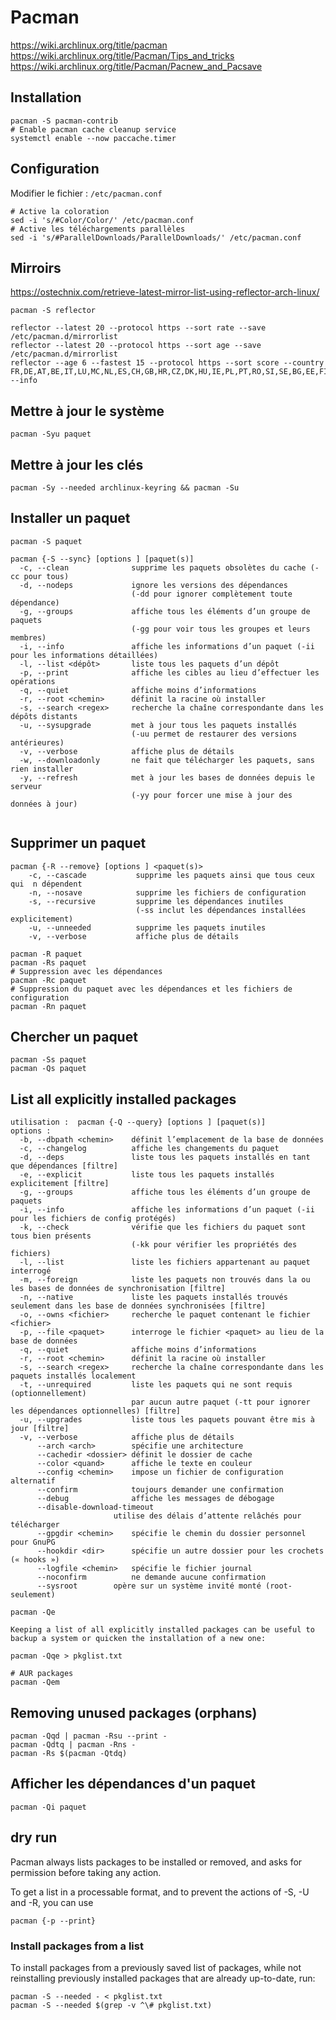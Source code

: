 # Pacman

https://wiki.archlinux.org/title/pacman
https://wiki.archlinux.org/title/Pacman/Tips_and_tricks
https://wiki.archlinux.org/title/Pacman/Pacnew_and_Pacsave

## Installation
```
pacman -S pacman-contrib
# Enable pacman cache cleanup service
systemctl enable --now paccache.timer
```

## Configuration
Modifier le fichier : `/etc/pacman.conf`
```
# Active la coloration
sed -i 's/#Color/Color/' /etc/pacman.conf
# Active les téléchargements parallèles
sed -i 's/#ParallelDownloads/ParallelDownloads/' /etc/pacman.conf
```

## Mirroirs
https://ostechnix.com/retrieve-latest-mirror-list-using-reflector-arch-linux/
```
pacman -S reflector

reflector --latest 20 --protocol https --sort rate --save /etc/pacman.d/mirrorlist
reflector --latest 20 --protocol https --sort age --save /etc/pacman.d/mirrorlist
reflector --age 6 --fastest 15 --protocol https --sort score --country FR,DE,AT,BE,IT,LU,MC,NL,ES,CH,GB,HR,CZ,DK,HU,IE,PL,PT,RO,SI,SE,BG,EE,FI,LV,LT,NO,SK --info
```


## Mettre à jour le système
```
pacman -Syu paquet
```

## Mettre à jour les clés
```
pacman -Sy --needed archlinux-keyring && pacman -Su
```

## Installer un paquet
```
pacman -S paquet

pacman {-S --sync} [options ] [paquet(s)]
  -c, --clean              supprime les paquets obsolètes du cache (-cc pour tous)
  -d, --nodeps             ignore les versions des dépendances
                           (-dd pour ignorer complètement toute dépendance)
  -g, --groups             affiche tous les éléments d’un groupe de paquets
                           (-gg pour voir tous les groupes et leurs membres)
  -i, --info               affiche les informations d’un paquet (-ii pour les informations détaillées)
  -l, --list <dépôt>       liste tous les paquets d’un dépôt
  -p, --print              affiche les cibles au lieu d’effectuer les opérations
  -q, --quiet              affiche moins d’informations
  -r, --root <chemin>      définit la racine où installer
  -s, --search <regex>     recherche la chaîne correspondante dans les dépôts distants
  -u, --sysupgrade         met à jour tous les paquets installés
                           (-uu permet de restaurer des versions antérieures)
  -v, --verbose            affiche plus de détails
  -w, --downloadonly       ne fait que télécharger les paquets, sans rien installer
  -y, --refresh            met à jour les bases de données depuis le serveur
                           (-yy pour forcer une mise à jour des données à jour)


```

## Supprimer un paquet
```
pacman {-R --remove} [options ] <paquet(s)>
	-c, --cascade			supprime les paquets ainsi que tous ceux qui  n dépendent
	-n, --nosave			supprime les fichiers de configuration
	-s, --recursive			supprime les dépendances inutiles
							(-ss inclut les dépendances installées explicitement)
	-u, --unneeded			supprime les paquets inutiles
	-v, --verbose			affiche plus de détails

pacman -R paquet
pacman -Rs paquet
# Suppression avec les dépendances
pacman -Rc paquet
# Suppression du paquet avec les dépendances et les fichiers de configuration
pacman -Rn paquet
```

## Chercher un paquet
```
pacman -Ss paquet
pacman -Qs paquet
```

## List all explicitly installed packages
```
utilisation :  pacman {-Q --query} [options ] [paquet(s)]
options :
  -b, --dbpath <chemin>    définit l’emplacement de la base de données
  -c, --changelog          affiche les changements du paquet
  -d, --deps               liste tous les paquets installés en tant que dépendances [filtre]
  -e, --explicit           liste tous les paquets installés explicitement [filtre]
  -g, --groups             affiche tous les éléments d’un groupe de paquets
  -i, --info               affiche les informations d’un paquet (-ii pour les fichiers de config protégés)
  -k, --check              vérifie que les fichiers du paquet sont tous bien présents
                           (-kk pour vérifier les propriétés des fichiers)
  -l, --list               liste les fichiers appartenant au paquet interrogé
  -m, --foreign            liste les paquets non trouvés dans la ou les bases de données de synchronisation [filtre]
  -n, --native             liste les paquets installés trouvés seulement dans les base de données synchronisées [filtre]
  -o, --owns <fichier>     recherche le paquet contenant le fichier <fichier>
  -p, --file <paquet>      interroge le fichier <paquet> au lieu de la base de données
  -q, --quiet              affiche moins d’informations
  -r, --root <chemin>      définit la racine où installer
  -s, --search <regex>     recherche la chaîne correspondante dans les paquets installés localement
  -t, --unrequired         liste les paquets qui ne sont requis (optionnellement)
                           par aucun autre paquet (-tt pour ignorer les dépendances optionnelles) [filtre]
  -u, --upgrades           liste tous les paquets pouvant être mis à jour [filtre]
  -v, --verbose            affiche plus de détails
      --arch <arch>        spécifie une architecture
      --cachedir <dossier> définit le dossier de cache
      --color <quand>      affiche le texte en couleur
      --config <chemin>    impose un fichier de configuration alternatif
      --confirm            toujours demander une confirmation
      --debug              affiche les messages de débogage
      --disable-download-timeout
                       utilise des délais d’attente relâchés pour télécharger
      --gpgdir <chemin>    spécifie le chemin du dossier personnel pour GnuPG
      --hookdir <dir>      spécifie un autre dossier pour les crochets (« hooks »)
      --logfile <chemin>   spécifie le fichier journal
      --noconfirm          ne demande aucune confirmation
      --sysroot        opère sur un système invité monté (root-seulement)
```

```
pacman -Qe

Keeping a list of all explicitly installed packages can be useful to backup a system or quicken the installation of a new one:

pacman -Qqe > pkglist.txt

# AUR packages
pacman -Qem
```

## Removing unused packages (orphans)
```
pacman -Qqd | pacman -Rsu --print -
pacman -Qdtq | pacman -Rns -
pacman -Rs $(pacman -Qtdq)
```

## Afficher les dépendances d'un paquet
```
pacman -Qi paquet
```

## dry run

Pacman always lists packages to be installed or removed, and asks for permission before taking any action.

To get a list in a processable format, and to prevent the actions of -S, -U and -R, you can use
```
pacman {-p --print}
```

### Install packages from a list

To install packages from a previously saved list of packages, while not reinstalling previously installed packages that are already up-to-date, run:
```
pacman -S --needed - < pkglist.txt
pacman -S --needed $(grep -v ^\# pkglist.txt)


```

